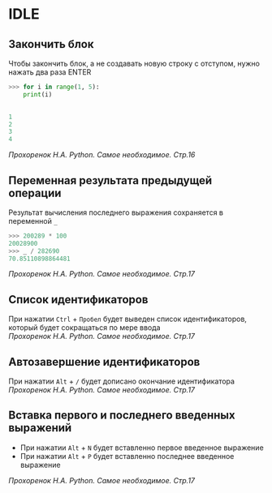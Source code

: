 # IDLE
## Закончить блок
Чтобы закончить блок, а не создавать новую строку с отступом, нужно нажать два раза ENTER
```python
>>> for i in range(1, 5):
	print(i)

	
1
2
3
4
```
_Прохоренок Н.А. Python. Самое необходимое. Стр.16_
## Переменная результата предыдущей операции
Результат вычисления последнего выражения сохраняется в переменной `_`
```python
>>> 200289 * 100
20028900
>>> _ / 282690
70.85110898864481
```
_Прохоренок Н.А. Python. Самое необходимое. Стр.17_
## Список идентификаторов
При нажатии `Ctrl` + `Пробел` будет выведен список идентификаторов, который будет сокращаться по мере ввода<br/>
_Прохоренок Н.А. Python. Самое необходимое. Стр.17_

## Автозавершение идентификаторов
При нажатии `Alt` + `/` будет дописано окончание идентификатора<br/>
_Прохоренок Н.А. Python. Самое необходимое. Стр.17_

## Вставка первого и последнего введенных выражений
* При нажатии `Alt` + `N` будет вставленно первое введенное выражение
* При нажатии `Alt` + `P` будет вставленно последнее введенное выражение

_Прохоренок Н.А. Python. Самое необходимое. Стр.17_
